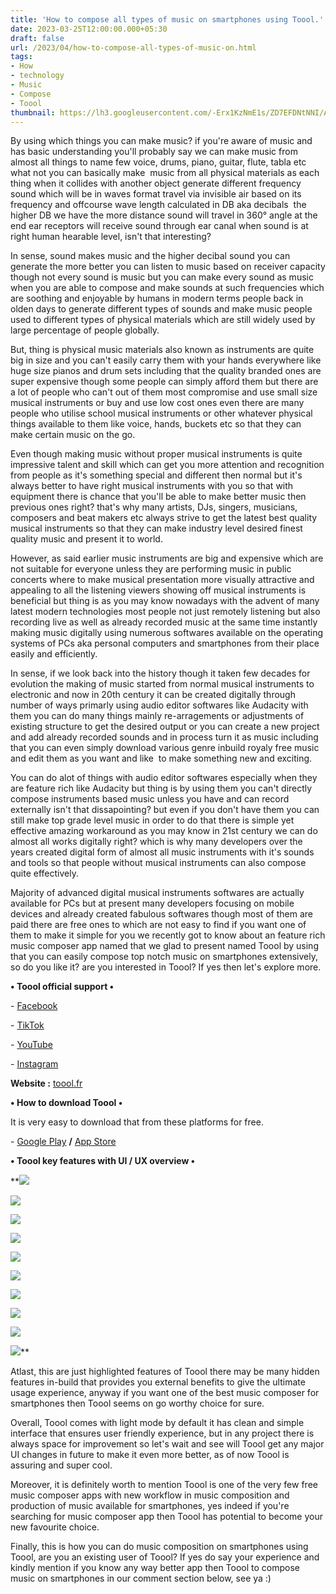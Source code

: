 ```yaml
---
title: 'How to compose all types of music on smartphones using Toool.'
date: 2023-03-25T12:00:00.000+05:30
draft: false
url: /2023/04/how-to-compose-all-types-of-music-on.html
tags: 
- How
- technology
- Music
- Compose
- Toool
thumbnail: https://lh3.googleusercontent.com/-Erx1KzNmE1s/ZD7EFDNtNNI/AAAAAAAAQ4s/nq-ytv1Xsxcy0Gn4RUZphShIB7Dl03arwCNcBGAsYHQ/s1600/1681835024384235-0.png
---
```


  

By using which things you can make music? if you're aware of music and has basic understanding you'll probably say we can make music from almost all things to name few voice, drums, piano, guitar, flute, tabla etc what not you can basically make  music from all physical materials as each thing when it collides with another object generate different frequency sound which will be in waves format travel via invisible air based on its frequency and offcourse wave length calculated in DB aka decibals  the higher DB we have the more distance sound will travel in 360° angle at the end ear receptors will receive sound through ear canal when sound is at right human hearable level, isn't that interesting?

  

In sense, sound makes music and the higher decibal sound you can generate the more better you can listen to music based on receiver capacity though not every sound is music but you can make every sound as music when you are able to compose and make sounds at such frequencies which are soothing and enjoyable by humans in modern terms people back in olden days to generate different types of sounds and make music people used to different types of physical materials which are still widely used by large percentage of people globally.

  

But, thing is physical music materials also known as instruments are quite big in size and you can't easily carry them with your hands everywhere like huge size pianos and drum sets including that the quality branded ones are super expensive though some people can simply afford them but there are a lot of people who can't out of them most compromise and use small size musical instruments or buy and use low cost ones even there are many people who utilise school musical instruments or other whatever physical things available to them like voice, hands, buckets etc so that they can make certain music on the go.

  

Even though making music without proper musical instruments is quite impressive talent and skill which can get you more attention and recognition from people as it's something special and different then normal but it's always better to have right musical instruments with you so that with equipment there is chance that you'll be able to make better music then previous ones right? that's why many artists, DJs, singers, musicians, composers and beat makers etc always strive to get the latest best quality musical instruments so that they can make industry level desired finest quality music and present it to world.

  

However, as said earlier music instruments are big and expensive which are not suitable for everyone unless they are performing music in public concerts where to make musical presentation more visually attractive and appealing to all the listening viewers showing off musical instruments is beneficial but thing is as you may know nowadays with the advent of many latest modern technologies most people not just remotely listening but also recording live as well as already recorded music at the same time instantly making music digitally using numerous softwares available on the operating systems of PCs aka personal computers and smartphones from their place easily and efficiently.

  

In sense, if we look back into the history though it taken few decades for evolution the making of music started from normal musical instruments to electronic and now in 20th century it can be created digitally through number of ways primarly using audio editor softwares like Audacity with them you can do many things mainly re-arragements or adjustments of existing structure to get the desired output or you can create a new project and add already recorded sounds and in process turn it as music including that you can even simply download various genre inbuild royaly free music and edit them as you want and like  to make something new and exciting.

  

You can do alot of things with audio editor softwares especially when they are feature rich like Audacity but thing is by using them you can't directly compose instruments based music unless you have and can record externally isn't that dissapointing? but even if you don't have them you can still make top grade level music in order to do that there is simple yet effective amazing workaround as you may know in 21st century we can do almost all works digitally right? which is why many developers over the years created digital form of almost all music instruments with it's sounds and tools so that people without musical instruments can also compose quite effectively.

  

Majority of advanced digital musical instruments softwares are actually available for PCs but at present many developers focusing on mobile devices and already created fabulous softwares though most of them are paid there are free ones to which are not easy to find if you want one of them to make it simple for you we recently got to know about an feature rich music composer app named that we glad to present named Toool by using that you can easily compose top notch music on smartphones extensively, so do you like it? are you interested in Toool? If yes then let's explore more.

  

**• Toool official support •**

\- [Facebook](http://www.facebook.com/tooolApp)

\- [TikTok](https://vm.tiktok.com/ZMLMs1hdm/)

\- [YouTube](https://www.youtube.com/channel/UC0IEhg03ZckPEpbOtVb3n8g/videos)

\- [Instagram](http://www.instagram.com/tooolApp)

  

**Website :** [toool.fr](http://toool.fr)

**• How to download Toool •**

It is very easy to download that from these platforms for free.

  

\- [Google Play](https://play.google.com/store/apps/details?id=com.toool) **/** [App Store](https://apps.apple.com/us/app/toool/id1553895271)

**• Toool key features with UI / UX overview •**

 **![](https://lh3.googleusercontent.com/-r72DruWfHgo/ZD8D23Hm0wI/AAAAAAAAQ5Y/0DuSRHvvbbYuU2lgd9d2cgcCmDylIr3RgCNcBGAsYHQ/s1600/1681851352180287-0.png) 

 ![](https://lh3.googleusercontent.com/--8dbFCD0cfs/ZD8D2L4LlzI/AAAAAAAAQ5U/KIODlqgYiP0r9HvAP41QVCKynr_7bioiQCNcBGAsYHQ/s1600/1681851348823487-1.png) 

 ![](https://lh3.googleusercontent.com/-e07Qnuu2UZU/ZD8D1KRljqI/AAAAAAAAQ5Q/WHVYBGQbEFkdnYnkKDs0uUzjKm507yjygCNcBGAsYHQ/s1600/1681851345065132-2.png) 

 ![](https://lh3.googleusercontent.com/-1ASwQ0_A9Os/ZD8D0auICQI/AAAAAAAAQ5M/NMZEYFvq4cwSNdp5pu-V2L1ACbAAtDfSwCNcBGAsYHQ/s1600/1681851341172313-3.png) 

 ![](https://lh3.googleusercontent.com/-b69l2AlehXg/ZD8Dzf6xoGI/AAAAAAAAQ5I/nfAspdixI988qh5NglLa0USia_oTDELRACNcBGAsYHQ/s1600/1681851337492648-4.png) 

 ![](https://lh3.googleusercontent.com/-X_ej-1weyco/ZD8DyVhm3uI/AAAAAAAAQ5E/vvY2VY--Ivo_Ol7MWurEoMacGYHJczuFgCNcBGAsYHQ/s1600/1681851333622676-5.png) 

 ![](https://lh3.googleusercontent.com/-tu_bHkbpQmQ/ZD8DxVAk45I/AAAAAAAAQ5A/hh9UN3gp8fgq_A58mmBz0l1kR9b8D4e7wCNcBGAsYHQ/s1600/1681851329979932-6.png) 

 ![](https://lh3.googleusercontent.com/-mh-nqYs0W68/ZD8DwW0megI/AAAAAAAAQ48/bnw9UiZkVuopktEMmhAWVbma4enc-DjWgCNcBGAsYHQ/s1600/1681851326415541-7.png) 

 ![](https://lh3.googleusercontent.com/-rWxgjtTMljk/ZD8DvmRbtUI/AAAAAAAAQ44/YJk_xx45mJ0bAwcy8OHkiC-_8JXUwQw6QCNcBGAsYHQ/s1600/1681851322876104-8.png) 

 ![](https://lh3.googleusercontent.com/-lbCq5YS1CRM/ZD8DuqX1x1I/AAAAAAAAQ40/yqpoDJ49ZJ4alt3lFQdUTi8tnDKhy1ojQCNcBGAsYHQ/s1600/1681851318631897-9.png)** 

Atlast, this are just highlighted features of Toool there may be many hidden features in-build that provides you external benefits to give the ultimate usage experience, anyway if you want one of the best music composer for smartphones then Toool seems on go worthy choice for sure.

  

Overall, Toool comes with light mode by default it has clean and simple interface that ensures user friendly experience, but in any project there is always space for improvement so let's wait and see will Toool get any major UI changes in future to make it even more better, as of now Toool is assuring and super cool.

  

Moreover, it is definitely worth to mention Toool is one of the very few free music composer apps with new workflow in music composition and production of music available for smartphones, yes indeed if you're searching for music composer app then Toool has potential to become your new favourite choice.

  

Finally, this is how you can do music composition on smartphones using Toool, are you an existing user of Toool? If yes do say your experience and kindly mention if you know any way better app then Toool to compose music on smartphones in our comment section below, see ya :)